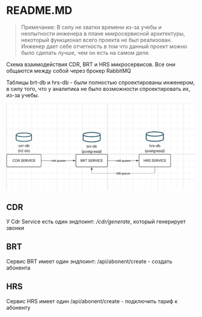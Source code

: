 <h1>README.MD</h1>

<blockquote>
<p>Примечание: В силу не хватки времени из-за учебы и неопытности инженера в плане микросервисной архитектуры, некоторый функционал всего проекта не был реализован. Инженер дает себе отчетность в том что данный проект можно было сделать лучше, чем он есть на самом деле.</p>
</blockquote>

<p> Схема взаимодействия CDR, BRT и HRS микросервисов. Все они общаются между собой через брокер RabbitMQ </p>
<p>Таблицы brt-db и hrs-db - были полностью спроектированы инженером, в силу того, что у аналитика не было возможности спроектировать их, из-за учебы.</p>

![img.png](img.png)

<h2>CDR</h2>
<p> У Cdr Service есть один эндпоинт: <i>/cdr/generate</i>, который генерирует звонки </p>


<h2>BRT</h2>
<p>Сервис BRT имеет один эндпоинт: /api/abonent/create - создать абонента</p>

<h2>HRS</h2>
<p>Сервис HRS имеет один /api/abonent/create - подключить тариф к абоненту</p>


